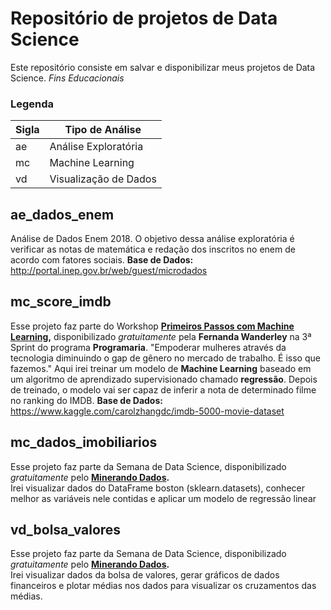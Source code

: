 # Repositório de projetos de Data Science 

Este repositório consiste em salvar e disponibilizar meus projetos de Data Science. 
*Fins Educacionais*
### Legenda
|Sigla|Tipo de Análise  |
|--|--|
|ae|Análise Exploratória  |
|mc|Machine Learning  |
|vd|Visualização de Dados  |

## ae_dados_enem
Análise de Dados Enem 2018. O objetivo dessa análise exploratória é verificar as notas de matemática e redação dos inscritos no enem de acordo com fatores sociais. **Base de Dados:** http://portal.inep.gov.br/web/guest/microdados

## mc_score_imdb
Esse projeto faz parte do Workshop [**Primeiros Passos com Machine Learning**](https://crm.programaria.org/r/89ac4cf919cbd6617e4905e5a?ct=YTo1OntzOjY6InNvdXJjZSI7YToyOntpOjA7czo1OiJlbWFpbCI7aToxO2k6NTI7fXM6NToiZW1haWwiO2k6NTI7czo0OiJzdGF0IjtzOjIyOiI1ZWIyYmFlMTE0MDllNDI0ODM1NzUwIjtzOjQ6ImxlYWQiO3M6NToiMTQyNTciO3M6NzoiY2hhbm5lbCI7YToxOntzOjU6ImVtYWlsIjtpOjUyO319&)**,**  disponibilizado *gratuitamente* pela  **Fernanda Wanderley** na 3ª Sprint do programa **Programaria**. 
"Empoderar mulheres através da tecnologia diminuindo o gap de gênero no mercado de trabalho. É isso que fazemos."
Aqui irei treinar um modelo de **Machine Learning** baseado em um algoritmo de aprendizado supervisionado chamado **regressão**. Depois de treinado, o modelo vai ser capaz de inferir a nota de determinado filme no ranking do IMDB.
**Base de Dados:** https://www.kaggle.com/carolzhangdc/imdb-5000-movie-dataset

## mc_dados_imobiliarios
Esse projeto faz parte da Semana de Data Science, disponibilizado *gratuitamente* pelo [**Minerando Dados**](https://minerandodados.com.br)**.**    
Irei visualizar dados do DataFrame boston (sklearn.datasets), conhecer melhor as variáveis nele contidas e aplicar um modelo de regressão linear

## vd_bolsa_valores
Esse projeto faz parte da Semana de Data Science, disponibilizado *gratuitamente* pelo [**Minerando Dados**](https://minerandodados.com.br)**.**    
Irei visualizar dados da bolsa de valores, gerar gráficos de dados financeiros e plotar médias nos dados para visualizar os cruzamentos das médias.